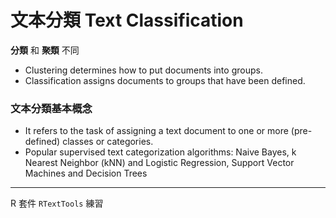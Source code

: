 # 文本分類 Text Classification


**分類** 和 **聚類** 不同

- Clustering determines how to put documents into groups.
- Classification assigns documents to groups that have been defined. 



### 文本分類基本概念

- It refers to the task of assigning a text document to one or more (pre-defined) classes or categories. 
- Popular supervised text categorization
algorithms: Naive Bayes, k Nearest Neighbor (kNN) and Logistic Regression, Support Vector Machines and Decision Trees




---
R 套件 `RTextTools` 練習

